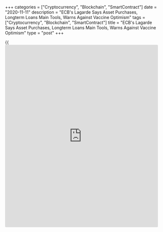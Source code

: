 +++
categories = ["Cryptocurrency", "Blockchain", "SmartContract"]
date = "2020-11-11"
description = "ECB's Lagarde Says Asset Purchases, Longterm Loans Main Tools, Warns Against Vaccine Optimism"
tags = ["Cryptocurrency", "Blockchain", "SmartContract"]
title = "ECB's Lagarde Says Asset Purchases, Longterm Loans Main Tools, Warns Against Vaccine Optimism"
type = "post"
+++

{{<iframe id="large-banner" src="https://www.bounty.group/#slide=20.0" width="100%" height="600" scrolling="no" style="border: 0px solid rgb(216, 221, 230); border-radius: 3px;">}}

Policymakers are set to favor asset purchases and longer term loans at
cheaper rates to support the euro area [economy][1] during the crisis
caused by the coronavirus, or Covid-19, pandemic, European Central Bank
President Christine Lagarde hinted on Wednesday, after she clearly
signaled late last month that the bank is set to unveil fresh monetary
stimulus in December.

She also cautioned against high optimism regarding a vaccine against the
[coronavirus][2].

"While all [options](https://www.fixpro.org/post/options-liquidity/) are on the table, the PEPP and TLTROs have proven
their effectiveness in the current environment and can be dynamically
adjusted to react to how the pandemic evolves," Lagarde said in an
introductory speech at ECB's forum on central banking.

"They are therefore likely to remain the main tools for adjusting our
monetary [policy](https://www.fintechee.com/policy/)."

The ECB's annual event is usually held in the Portuguese town Sintra,
while this year it is being held virtually due to the pandemic.

The pandemic emergency purchase programme, or PEPP, was first launched
in March with a size of EUR 750 billion, which was increased in June to
EUR 1.350 trillion. Asset purchases under this scheme are set to run at
least until June 2021.

The targeted longer-term refinancing operations, or TLTROs, were first
deployed in June 2014. The third round was TLTRO III was announced in
March 2019 and its [terms](https://www.fintechee.com/terms/) were eased in March this year as the pandemic
broke out in Europe.

On Monday, pharmaceutical company Pfizer and a German biotech firm
BioNTech announced that the vaccine they have developed is over 90
percent successful in preventing the disease.

"While the latest [news](https://www.letsplayfx.com/blog/forex-news-website/) on a vaccine looks encouraging, we could still
face recurring cycles of accelerating viral spread and tightening
restrictions until widespread immunity is achieved," the ECB chief said.  
  
"So the recovery may not be linear, but rather unsteady, stop-start and
contingent on the pace of vaccine roll-out."

Output in the services sector may struggle to fully recover, in the
interim, Lagarde added.  
  
Lagarde drew attention to the strong resurgence of the coronavirus that
has forced Germany and France, among others, to return to lockdowns.

The second wave of COVID-19 presents new challenges and risks, but the
blueprint for managing it is the same, she said.  
  
"The ECB was there for the first wave and we will be there for the
second wave," she said.

For comments and feedback [contact](https://www.playgroundfx.com/contact/): editorial@rtt[news](https://www.letsplayfx.com/blog/forex-news-website/).com

[Economic News][1]

 **What parts of the world are seeing the best (and worst) economic
performances lately? Click[here][3] to check out our [Econ Scorecard][3]
and find out! See up-to-the-moment [ranking](https://www.playgroundfx.com/blog/crypto-exchange-ranking/)s for the best and worst
performers in [GDP][3], [unemployment rate][4], [inflation][5] and much
more.**

   1. www.rtt[news](https://www.letsplayfx.com/blog/forex-news-website/).com/Content/EconomicNews.aspx
   2. www.rtt[news](https://www.letsplayfx.com/blog/forex-news-website/).com/list/coronavirus.aspx
   3. www.rtt[news](https://www.letsplayfx.com/blog/forex-news-website/).com/economic-scorecard/world-rank/GDP/highest-performance.aspx
   4. www.rtt[news](https://www.letsplayfx.com/blog/forex-news-website/).com/economic-scorecard/world-rank/unemployment-rate/lowest-performance.aspx
   5. www.rtt[news](https://www.letsplayfx.com/blog/forex-news-website/).com/economic-scorecard/world-rank/CPI/highest-performance.aspx